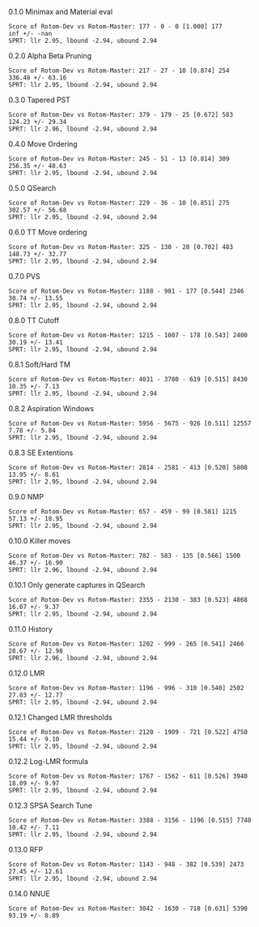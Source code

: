 0.1.0 Minimax and Material eval
```
Score of Rotom-Dev vs Rotom-Master: 177 - 0 - 0 [1.000] 177
inf +/- -nan
SPRT: llr 2.95, lbound -2.94, ubound 2.94
```


0.2.0 Alpha Beta Pruning
```
Score of Rotom-Dev vs Rotom-Master: 217 - 27 - 10 [0.874] 254
336.48 +/- 63.16
SPRT: llr 2.95, lbound -2.94, ubound 2.94
```


0.3.0 Tapered PST
```
Score of Rotom-Dev vs Rotom-Master: 379 - 179 - 25 [0.672] 583
124.23 +/- 29.34
SPRT: llr 2.96, lbound -2.94, ubound 2.94
```


0.4.0 Move Ordering
```
Score of Rotom-Dev vs Rotom-Master: 245 - 51 - 13 [0.814] 309
256.35 +/- 48.63
SPRT: llr 2.95, lbound -2.94, ubound 2.94
```


0.5.0 QSearch
```
Score of Rotom-Dev vs Rotom-Master: 229 - 36 - 10 [0.851] 275
302.57 +/- 56.68
SPRT: llr 2.95, lbound -2.94, ubound 2.94
```


0.6.0 TT Move ordering
```
Score of Rotom-Dev vs Rotom-Master: 325 - 130 - 28 [0.702] 483
148.73 +/- 32.77
SPRT: llr 2.95, lbound -2.94, ubound 2.94
```


0.7.0 PVS
```
Score of Rotom-Dev vs Rotom-Master: 1188 - 981 - 177 [0.544] 2346
30.74 +/- 13.55
SPRT: llr 2.95, lbound -2.94, ubound 2.94
```


0.8.0 TT Cutoff
```
Score of Rotom-Dev vs Rotom-Master: 1215 - 1007 - 178 [0.543] 2400
30.19 +/- 13.41
SPRT: llr 2.95, lbound -2.94, ubound 2.94
```


0.8.1 Soft/Hard TM
```
Score of Rotom-Dev vs Rotom-Master: 4031 - 3780 - 619 [0.515] 8430
10.35 +/- 7.13
SPRT: llr 2.95, lbound -2.94, ubound 2.94
```


0.8.2 Aspiration Windows
```
Score of Rotom-Dev vs Rotom-Master: 5956 - 5675 - 926 [0.511] 12557
7.78 +/- 5.84
SPRT: llr 2.95, lbound -2.94, ubound 2.94
```


0.8.3 SE Extentions
```
Score of Rotom-Dev vs Rotom-Master: 2814 - 2581 - 413 [0.520] 5808
13.95 +/- 8.61
SPRT: llr 2.95, lbound -2.94, ubound 2.94
```


0.9.0 NMP
```
Score of Rotom-Dev vs Rotom-Master: 657 - 459 - 99 [0.581] 1215
57.13 +/- 18.95
SPRT: llr 2.95, lbound -2.94, ubound 2.94
```


0.10.0 Killer moves
```
Score of Rotom-Dev vs Rotom-Master: 782 - 583 - 135 [0.566] 1500
46.37 +/- 16.90
SPRT: llr 2.96, lbound -2.94, ubound 2.94
```


0.10.1 Only generate captures in QSearch
```
Score of Rotom-Dev vs Rotom-Master: 2355 - 2130 - 383 [0.523] 4868
16.07 +/- 9.37
SPRT: llr 2.95, lbound -2.94, ubound 2.94
```


0.11.0 History
```
Score of Rotom-Dev vs Rotom-Master: 1202 - 999 - 265 [0.541] 2466
28.67 +/- 12.98
SPRT: llr 2.96, lbound -2.94, ubound 2.94
```


0.12.0 LMR
```
Score of Rotom-Dev vs Rotom-Master: 1196 - 996 - 310 [0.540] 2502
27.83 +/- 12.77
SPRT: llr 2.95, lbound -2.94, ubound 2.94
```

0.12.1 Changed LMR thresholds
```
Score of Rotom-Dev vs Rotom-Master: 2120 - 1909 - 721 [0.522] 4750
15.44 +/- 9.10
SPRT: llr 2.95, lbound -2.94, ubound 2.94
```

0.12.2 Log-LMR formula
```
Score of Rotom-Dev vs Rotom-Master: 1767 - 1562 - 611 [0.526] 3940
18.09 +/- 9.97
SPRT: llr 2.95, lbound -2.94, ubound 2.94
```

0.12.3 SPSA Search Tune
```
Score of Rotom-Dev vs Rotom-Master: 3388 - 3156 - 1196 [0.515] 7740
10.42 +/- 7.11
SPRT: llr 2.95, lbound -2.94, ubound 2.94
```


0.13.0 RFP
```
Score of Rotom-Dev vs Rotom-Master: 1143 - 948 - 382 [0.539] 2473
27.45 +/- 12.61
SPRT: llr 2.95, lbound -2.94, ubound 2.94
```


0.14.0 NNUE
```
Score of Rotom-Dev vs Rotom-Master: 3042 - 1630 - 718 [0.631] 5390
93.19 +/- 8.89
```